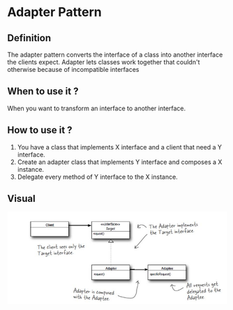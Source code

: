 # Adapter Pattern

## Definition
The adapter pattern converts the interface of a class into another interface
the clients expect. Adapter lets classes work together that couldn't otherwise
because of incompatible interfaces

## When to use it ?
When you want to transform an interface to another interface.

## How to use it ?
1. You have a class that implements X interface and a client that need
a Y interface.
2. Create an adapter class that implements Y interface and composes a X
instance.
3. Delegate every method of Y interface to the X instance.


## Visual
![adapter](adapter.JPG)

